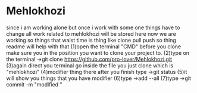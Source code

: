 # Mehlokhozi
since i am working alone but once i work with some one things have to change
all work related to mehlokhozi will be stored here
 now we are working so things that waist time is thing like 
 clone 
 pull
 push 
 so thing readme will help with that
 (1)open the terminal "CMD" before you clone make sure you in the position you want to clone your project to.
 (2)type on the terminal ->git clone https://github.com/pro-lover/Mehlokhozi.git
 (3)again direct you terminal go inside the file you just clone which is "mehlokhozi"
 (4)modifier thing there after you finish type ->git status
 (5)it will show you things that you have modifier
 (6)type ->add --all
 (7)type ->git commit -m "modified "
 